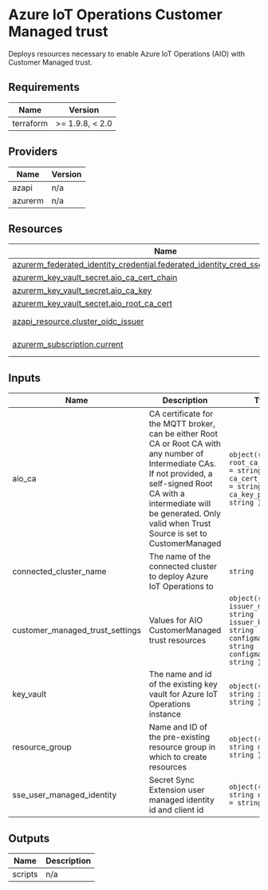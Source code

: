 <!-- BEGIN_TF_DOCS -->
<!-- markdown-table-prettify-ignore-start -->
# Azure IoT Operations Customer Managed trust

Deploys resources necessary to enable Azure IoT Operations (AIO) with Customer Managed trust.

## Requirements

| Name | Version |
|------|---------|
| terraform | >= 1.9.8, < 2.0 |

## Providers

| Name | Version |
|------|---------|
| azapi | n/a |
| azurerm | n/a |

## Resources

| Name | Type |
|------|------|
| [azurerm_federated_identity_credential.federated_identity_cred_sse_cert_manager](https://registry.terraform.io/providers/hashicorp/azurerm/latest/docs/resources/federated_identity_credential) | resource |
| [azurerm_key_vault_secret.aio_ca_cert_chain](https://registry.terraform.io/providers/hashicorp/azurerm/latest/docs/resources/key_vault_secret) | resource |
| [azurerm_key_vault_secret.aio_ca_key](https://registry.terraform.io/providers/hashicorp/azurerm/latest/docs/resources/key_vault_secret) | resource |
| [azurerm_key_vault_secret.aio_root_ca_cert](https://registry.terraform.io/providers/hashicorp/azurerm/latest/docs/resources/key_vault_secret) | resource |
| [azapi_resource.cluster_oidc_issuer](https://registry.terraform.io/providers/Azure/azapi/latest/docs/data-sources/resource) | data source |
| [azurerm_subscription.current](https://registry.terraform.io/providers/hashicorp/azurerm/latest/docs/data-sources/subscription) | data source |

## Inputs

| Name | Description | Type | Default | Required |
|------|-------------|------|---------|:--------:|
| aio\_ca | CA certificate for the MQTT broker, can be either Root CA or Root CA with any number of Intermediate CAs. If not provided, a self-signed Root CA with a intermediate will be generated. Only valid when Trust Source is set to CustomerManaged | ```object({ root_ca_cert_pem = string ca_cert_chain_pem = string ca_key_pem = string })``` | n/a | yes |
| connected\_cluster\_name | The name of the connected cluster to deploy Azure IoT Operations to | `string` | n/a | yes |
| customer\_managed\_trust\_settings | Values for AIO CustomerManaged trust resources | ```object({ issuer_name = string issuer_kind = string configmap_name = string configmap_key = string })``` | n/a | yes |
| key\_vault | The name and id of the existing key vault for Azure IoT Operations instance | ```object({ name = string id = string })``` | n/a | yes |
| resource\_group | Name and ID of the pre-existing resource group in which to create resources | ```object({ id = string name = string })``` | n/a | yes |
| sse\_user\_managed\_identity | Secret Sync Extension user managed identity id and client id | ```object({ id = string client_id = string })``` | n/a | yes |

## Outputs

| Name | Description |
|------|-------------|
| scripts | n/a |
<!-- markdown-table-prettify-ignore-end -->
<!-- END_TF_DOCS -->
